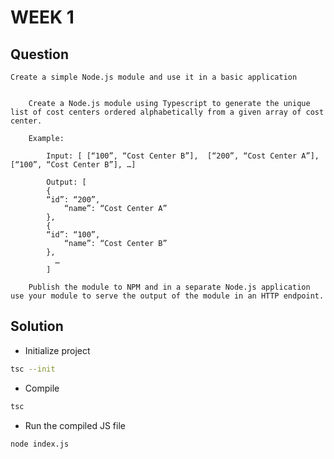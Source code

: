 # WEEK 1

## Question

```text
Create a simple Node.js module and use it in a basic application


    Create a Node.js module using Typescript to generate the unique list of cost centers ordered alphabetically from a given array of cost center.

    Example:

        Input: [ [“100”, “Cost Center B”],  [“200”, “Cost Center A”], [“100”, “Cost Center B”], …]

        Output: [
        {
        “id”: “200”,
            “name”: “Cost Center A”
        },
        {
        “id”: “100”,
            “name”: “Cost Center B”
        },
          …
        ]

    Publish the module to NPM and in a separate Node.js application use your module to serve the output of the module in an HTTP endpoint.
```

## Solution

* Initialize project

```bash
tsc --init
```

* Compile

```bash
tsc
```

* Run the compiled JS file

```bash
node index.js
```
